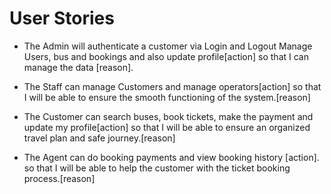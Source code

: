 # User Stories

- The Admin will authenticate a customer via Login and Logout Manage Users, bus and bookings and also update profile[action]
  so that I can manage the data [reason].

- The Staff can manage Customers and manage operators[action]
  so that I will be able to ensure the smooth functioning of the system.[reason]


- The Customer can search buses, book tickets, make the payment and update my profile[action]
  so that I will be able to ensure an organized travel plan and safe journey.[reason]


- The Agent can do booking payments and view booking history [action].
  so that I will be able to help the customer with the ticket booking process.[reason]
